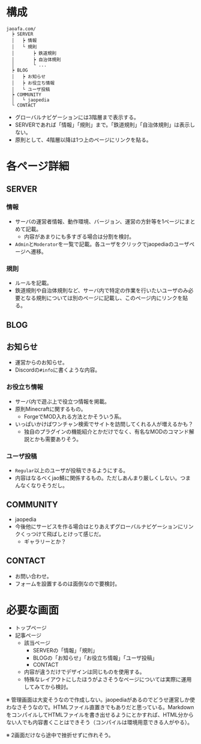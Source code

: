 # 構成

```
jaoafa.com/
  ┝ SERVER
  │   ┝ 情報
  │   └ 規則
  │       ┝ 鉄道規則
  │       ┝ 自治体規則
  │       └ ...
  ┝ BLOG
  │   ┝ お知らせ
  │   ┝ お役立ち情報
  │   └ ユーザ投稿
  ┝ COMMUNITY
  │   └ jaopedia
  └ CONTACT
```

- グローバルナビゲーションには3階層まで表示する。
- SERVERであれば「情報」「規則」まで。「鉄道規則」「自治体規則」は表示しない。
- 原則として、4階層以降は1つ上のページにリンクを貼る。


# 各ページ詳細

## SERVER

### 情報

- サーバの運営者情報、動作環境、バージョン、運営の方針等を1ページにまとめて記載。
  - 内容があまりにも多すぎる場合は分割を検討。
- `Admin`と`Moderator`を一覧で記載。各ユーザをクリックでjaopediaのユーザページへ遷移。

### 規則

- ルールを記載。
- 鉄道規則や自治体規則など、サーバ内で特定の作業を行いたいユーザのみ必要となる規則については別のページに記載し、このページ内にリンクを貼る。

## BLOG

## お知らせ

- 運営からのお知らせ。
- Discordの`#info`に書くような内容。

### お役立ち情報

- サーバ内で遊ぶ上で役立つ情報を掲載。
- 原則Minecraftに関するもの。
  - ForgeでMOD入れる方法とかそういう系。
- いっぱいかけばワンチャン検索でサイトを訪問してくれる人が増えるかも？
  - 独自のプラグインの機能紹介とかだけでなく、有名なMODのコマンド解説とかも需要ありそう。

### ユーザ投稿

- `Regular`以上のユーザが投稿できるようにする。
- 内容はなるべくjao鯖に関係するもの。ただしあんまり厳しくしない。つまんなくなりそうだし。

## COMMUNITY

- jaopedia
- 今後他にサービスを作る場合はとりあえずグローバルナビゲーションにリンクくっつけて飛ばしとけって感じだ。
  - ギャラリーとか？

## CONTACT

- お問い合わせ。
- フォームを設置するのは面倒なので要検討。


# 必要な画面

- トップページ
- 記事ページ
  - 該当ページ
    - SERVERの「情報」「規則」
    - BLOGの「お知らせ」「お役立ち情報」「ユーザ投稿」
    - CONTACT
  - 内容が違うだけでデザインは同じものを使用する。
  - 特殊なレイアウトにしたほうがよさそうなページについては実際に運用してみてから検討。

※ 管理画面は大変そうなので作成しない。jaopediaがあるのでどうせ運営しか使わなさそうなので。HTMLファイル直置きでもありだと思っている。MarkdownをコンパイルしてHTMLファイルを書き出せるようにとかすれば、HTML分からない人でも内容書くことはできそう（コンパイルは環境用意できる人がやる）。

※ 2画面だけなら途中で挫折せずに作れそう。

